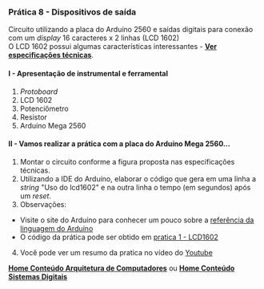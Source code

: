 ### Prática 8 - Dispositivos de saída
Circuito utilizando a placa do Arduíno 2560 e saídas digitais para conexão com um *display* 16 caracteres x 2 linhas (LCD 1602)  
O LCD 1602 possui algumas características interessantes - **[Ver especificações técnicas](https://github.com/claytonjasilva/claytonjasilva.github.io/blob/main/arduino/datasheet_lcd.md)**.  

#### I - Apresentação de instrumental e ferramental
1. *Protoboard*
2. LCD 1602
3. Potenciômetro
4. Resistor
5. Arduíno Mega 2560

#### II - Vamos realizar a prática com a placa do Arduíno Mega 2560...
1. Montar  o circuito conforme a figura proposta nas especificações técnicas.  
2. Utilizando a IDE do Arduíno, elaborar o código que gera em uma linha a *string* "Uso do lcd1602" e na outra linha o tempo (em segundos) após um *reset*.
3. Observações:  
- Visite o site do Arduíno para conhecer um pouco sobre a [referência da linguagem do Arduíno](https://www.arduino.cc/reference/en/)  
- O código da prática pode ser obtido em [pratica 1 - LCD1602](https://github.com/claytonjasilva/prog_exemplos/blob/main/arq_pratica8.ino)  
4. Você pode ver um resumo da pratica no vídeo do [Youtube](https://www.youtube.com/watch?v=NMkQ02zI6GY)

**[Home Conteúdo Arquitetura de Computadores](https://github.com/claytonjasilva/claytonjasilva.github.io/blob/main/arq_aulas.md)**  ou 
**[Home Conteúdo Sistemas Digitais](https://github.com/claytonjasilva/claytonjasilva.github.io/blob/main/sisdig_aulas.md)**   
